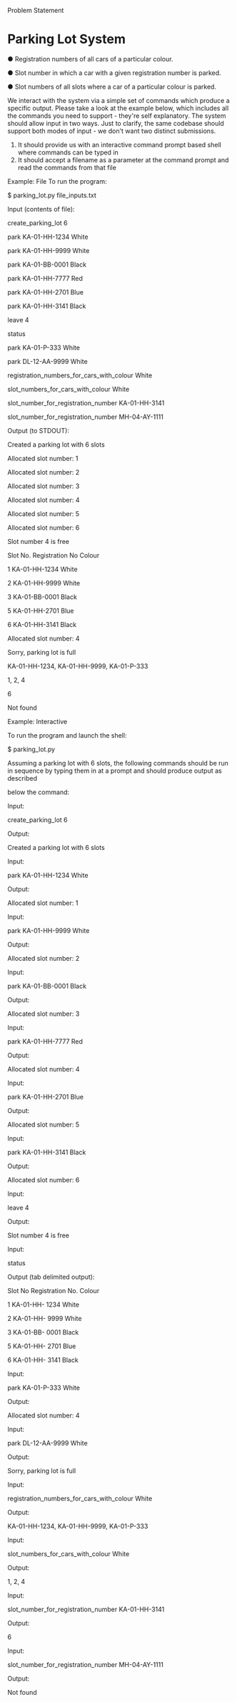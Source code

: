 Problem​ ​Statement

# Parking Lot System
● Registration numbers of all cars of a particular colour.

● Slot number in which a car with a given registration number is parked.

● Slot numbers of all slots where a car of a particular colour is parked.


We interact with the system via a simple set of commands which produce a specific
output. Please take a look at the example below, which includes all the commands
you need to support - they're self explanatory. The system should allow input in two
ways. Just to clarify, the same codebase should support both modes of input - we
don't want two distinct submissions.
1) It should provide us with an interactive command prompt based shell where
commands can be typed in
2) It should accept a filename as a parameter at the command prompt and read the
commands from that file

Example:​ ​File
To run the program:

$ parking_lot.py file_inputs.txt

Input​ ​(contents​ ​of​ ​file):


create_parking_lot 6

park KA-01-HH-1234 White

park KA-01-HH-9999 White

park KA-01-BB-0001 Black

park KA-01-HH-7777 Red

park KA-01-HH-2701 Blue

park KA-01-HH-3141 Black

leave 4

status

park KA-01-P-333 White

park DL-12-AA-9999 White

registration_numbers_for_cars_with_colour White

slot_numbers_for_cars_with_colour White

slot_number_for_registration_number KA-01-HH-3141

slot_number_for_registration_number MH-04-AY-1111

Output​ ​(to​ ​STDOUT):

Created a parking lot with 6 slots

Allocated slot number: 1

Allocated slot number: 2

Allocated slot number: 3

Allocated slot number: 4

Allocated slot number: 5

Allocated slot number: 6

Slot number 4 is free

Slot No. Registration No Colour

1 KA-01-HH-1234 White

2 KA-01-HH-9999 White

3 KA-01-BB-0001 Black

5 KA-01-HH-2701 Blue

6 KA-01-HH-3141 Black

Allocated slot number: 4

Sorry, parking lot is full

KA-01-HH-1234, KA-01-HH-9999, KA-01-P-333

1, 2, 4

6

Not found

Example:​ ​Interactive

To run the program and launch the shell:

$ parking_lot.py

Assuming a parking lot with 6 slots, the following commands should be run in
sequence by typing them in at a prompt and should produce output as described

below the command:

Input:

create_parking_lot 6

Output:

Created a parking lot with 6 slots

Input:

park KA-01-HH-1234 White

Output:

Allocated slot number: 1

Input:

park KA-01-HH-9999 White

Output:

Allocated slot number: 2

Input:

park KA-01-BB-0001 Black

Output:

Allocated slot number: 3

Input:

park KA-01-HH-7777 Red

Output:

Allocated slot number: 4

Input:

park KA-01-HH-2701 Blue

Output:

Allocated slot number: 5

Input:

park KA-01-HH-3141 Black

Output:

Allocated slot number: 6

Input:

leave 4

Output:

Slot number 4 is free

Input:

status

Output (tab delimited output):

Slot No Registration No. Colour

1 KA-01-HH- 1234 White

2 KA-01-HH- 9999 White

3 KA-01-BB- 0001 Black

5 KA-01-HH- 2701 Blue

6 KA-01-HH- 3141 Black

Input:

park KA-01-P-333 White

Output:

Allocated slot number: 4

Input:

park DL-12-AA-9999 White

Output:

Sorry, parking lot is full

Input:

registration_numbers_for_cars_with_colour White

Output:

KA-01-HH-1234, KA-01-HH-9999, KA-01-P-333

Input:

slot_numbers_for_cars_with_colour White

Output:

1, 2, 4

Input:

slot_number_for_registration_number KA-01-HH-3141

Output:



6

Input:

slot_number_for_registration_number MH-04-AY-1111

Output:

Not found



